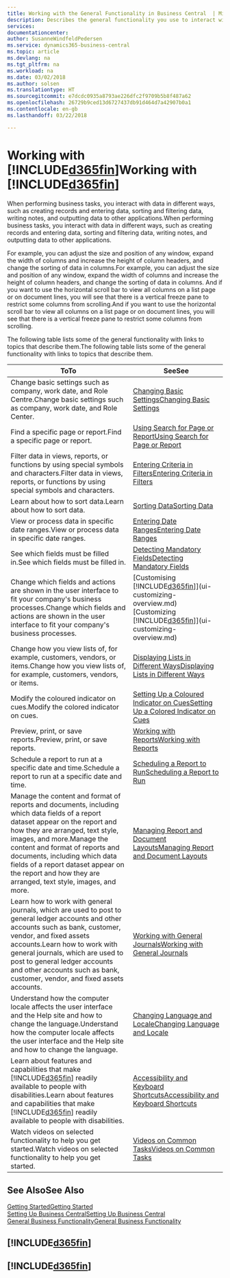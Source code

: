 ```yaml
---
title: Working with the General Functionality in Business Central  | Microsoft Docs
description: Describes the general functionality you use to interact with data in Business Central, such as entering values, sorting data, and changing views.
services: 
documentationcenter: 
author: SusanneWindfeldPedersen
ms.service: dynamics365-business-central
ms.topic: article
ms.devlang: na
ms.tgt_pltfrm: na
ms.workload: na
ms.date: 03/02/2018
ms.author: solsen
ms.translationtype: HT
ms.sourcegitcommit: e7dcdc0935a8793ae226dfc2f9709b5b8f487a62
ms.openlocfilehash: 26729b9ced13d6727437db91d464d7a42907b0a1
ms.contentlocale: en-gb
ms.lasthandoff: 03/22/2018

---
```

# <a name="working-with-included365finincludesd365finmdmd"></a><span data-ttu-id="4c9e8-103">Working with [!INCLUDE[d365fin](includes/d365fin_md.md)]</span><span class="sxs-lookup"><span data-stu-id="4c9e8-103">Working with [!INCLUDE[d365fin](includes/d365fin_md.md)]</span></span>
<span data-ttu-id="4c9e8-104">When performing business tasks, you interact with data in different ways, such as creating records and entering data, sorting and filtering data, writing notes, and outputting data to other applications.</span><span class="sxs-lookup"><span data-stu-id="4c9e8-104">When performing business tasks, you interact with data in different ways, such as creating records and entering data, sorting and filtering data, writing notes, and outputting data to other applications.</span></span>

<span data-ttu-id="4c9e8-105">For example, you can adjust the size and position of any window, expand the width of columns and increase the height of column headers, and change the sorting of data in columns.</span><span class="sxs-lookup"><span data-stu-id="4c9e8-105">For example, you can adjust the size and position of any window, expand the width of columns and increase the height of column headers, and change the sorting of data in columns.</span></span> <span data-ttu-id="4c9e8-106">And if you want to use the horizontal scroll bar to view all columns on a list page or on document lines, you will see that there is a vertical freeze pane to restrict some columns from scrolling.</span><span class="sxs-lookup"><span data-stu-id="4c9e8-106">And if you want to use the horizontal scroll bar to view all columns on a list page or on document lines, you will see that there is a vertical freeze pane to restrict some columns from scrolling.</span></span>

<span data-ttu-id="4c9e8-107">The following table lists some of the general functionality with links to topics that describe them.</span><span class="sxs-lookup"><span data-stu-id="4c9e8-107">The following table lists some of the general functionality with links to topics that describe them.</span></span>

| <span data-ttu-id="4c9e8-108">To</span><span class="sxs-lookup"><span data-stu-id="4c9e8-108">To</span></span> | <span data-ttu-id="4c9e8-109">See</span><span class="sxs-lookup"><span data-stu-id="4c9e8-109">See</span></span> |
| --- | --- |
| <span data-ttu-id="4c9e8-110">Change basic settings such as company, work date, and Role Centre.</span><span class="sxs-lookup"><span data-stu-id="4c9e8-110">Change basic settings such as company, work date, and Role Center.</span></span> |[<span data-ttu-id="4c9e8-111">Changing Basic Settings</span><span class="sxs-lookup"><span data-stu-id="4c9e8-111">Changing Basic Settings</span></span>](ui-change-basic-settings.md) |
| <span data-ttu-id="4c9e8-112">Find a specific page or report.</span><span class="sxs-lookup"><span data-stu-id="4c9e8-112">Find a specific page or report.</span></span> |[<span data-ttu-id="4c9e8-113">Using Search for Page or Report</span><span class="sxs-lookup"><span data-stu-id="4c9e8-113">Using Search for Page or Report</span></span>](ui-search.md) |
| <span data-ttu-id="4c9e8-114">Filter data in views, reports, or functions by using special symbols and characters.</span><span class="sxs-lookup"><span data-stu-id="4c9e8-114">Filter data in views, reports, or functions by using special symbols and characters.</span></span> |[<span data-ttu-id="4c9e8-115">Entering Criteria in Filters</span><span class="sxs-lookup"><span data-stu-id="4c9e8-115">Entering Criteria in Filters</span></span>](ui-enter-criteria-filters.md) |
| <span data-ttu-id="4c9e8-116">Learn about how to sort data.</span><span class="sxs-lookup"><span data-stu-id="4c9e8-116">Learn about how to sort data.</span></span> |[<span data-ttu-id="4c9e8-117">Sorting Data</span><span class="sxs-lookup"><span data-stu-id="4c9e8-117">Sorting Data</span></span>](ui-sorting.md) |
| <span data-ttu-id="4c9e8-118">View or process data in specific date ranges.</span><span class="sxs-lookup"><span data-stu-id="4c9e8-118">View or process data in specific date ranges.</span></span> |[<span data-ttu-id="4c9e8-119">Entering Date Ranges</span><span class="sxs-lookup"><span data-stu-id="4c9e8-119">Entering Date Ranges</span></span>](ui-enter-date-ranges.md) |
| <span data-ttu-id="4c9e8-120">See which fields must be filled in.</span><span class="sxs-lookup"><span data-stu-id="4c9e8-120">See which fields must be filled in.</span></span> |[<span data-ttu-id="4c9e8-121">Detecting Mandatory Fields</span><span class="sxs-lookup"><span data-stu-id="4c9e8-121">Detecting Mandatory Fields</span></span>](ui-mandatory-fields.md) |
| <span data-ttu-id="4c9e8-122">Change which fields and actions are shown in the user interface to fit your company's business processes.</span><span class="sxs-lookup"><span data-stu-id="4c9e8-122">Change which fields and actions are shown in the user interface to fit your company's business processes.</span></span> |<span data-ttu-id="4c9e8-123">[Customising [!INCLUDE[d365fin](includes/d365fin_md.md)]](ui-customizing-overview.md)</span><span class="sxs-lookup"><span data-stu-id="4c9e8-123">[Customizing [!INCLUDE[d365fin](includes/d365fin_md.md)]](ui-customizing-overview.md)</span></span> |
| <span data-ttu-id="4c9e8-124">Change how you view lists of, for example, customers, vendors, or items.</span><span class="sxs-lookup"><span data-stu-id="4c9e8-124">Change how you view lists of, for example, customers, vendors, or items.</span></span> |[<span data-ttu-id="4c9e8-125">Displaying Lists in Different Ways</span><span class="sxs-lookup"><span data-stu-id="4c9e8-125">Displaying Lists in Different Ways</span></span>](across-display-lists-different-views.md) |
| <span data-ttu-id="4c9e8-126">Modify the coloured indicator on cues.</span><span class="sxs-lookup"><span data-stu-id="4c9e8-126">Modify the colored indicator on cues.</span></span> |[<span data-ttu-id="4c9e8-127">Setting Up a Coloured Indicator on Cues</span><span class="sxs-lookup"><span data-stu-id="4c9e8-127">Setting Up a Colored Indicator on Cues</span></span>](ui-how-setup-colored-indicator-cues.md) |
|<span data-ttu-id="4c9e8-128">Preview, print, or save reports.</span><span class="sxs-lookup"><span data-stu-id="4c9e8-128">Preview, print, or save reports.</span></span>|[<span data-ttu-id="4c9e8-129">Working with Reports</span><span class="sxs-lookup"><span data-stu-id="4c9e8-129">Working with Reports</span></span>](ui-work-report.md)|
| <span data-ttu-id="4c9e8-130">Schedule a report to run at a specific date and time.</span><span class="sxs-lookup"><span data-stu-id="4c9e8-130">Schedule a report to run at a specific date and time.</span></span> |[<span data-ttu-id="4c9e8-131">Scheduling a Report to Run</span><span class="sxs-lookup"><span data-stu-id="4c9e8-131">Scheduling a Report to Run</span></span>](ui-work-report.md#ScheduleReport) |
| <span data-ttu-id="4c9e8-132">Manage the content and format of reports and documents, including which data fields of a report dataset appear on the report and how they are arranged, text style, images, and more.</span><span class="sxs-lookup"><span data-stu-id="4c9e8-132">Manage the content and format of reports and documents, including which data fields of a report dataset appear on the report and how they are arranged, text style, images, and more.</span></span>|[<span data-ttu-id="4c9e8-133">Managing Report and Document Layouts</span><span class="sxs-lookup"><span data-stu-id="4c9e8-133">Managing Report and Document Layouts</span></span>](ui-manage-report-layouts.md) |
| <span data-ttu-id="4c9e8-134">Learn how to work with general journals, which are used to post to general ledger accounts and other accounts such as bank, customer, vendor, and fixed assets accounts.</span><span class="sxs-lookup"><span data-stu-id="4c9e8-134">Learn how to work with general journals, which are used to post to general ledger accounts and other accounts such as bank, customer, vendor, and fixed assets accounts.</span></span> |[<span data-ttu-id="4c9e8-135">Working with General Journals</span><span class="sxs-lookup"><span data-stu-id="4c9e8-135">Working with General Journals</span></span>](ui-work-general-journals.md) |
|<span data-ttu-id="4c9e8-136">Understand how the computer locale affects the user interface and the Help site and how to change the language.</span><span class="sxs-lookup"><span data-stu-id="4c9e8-136">Understand how the computer locale affects the user interface and the Help site and how to change the language.</span></span>|[<span data-ttu-id="4c9e8-137">Changing Language and Locale</span><span class="sxs-lookup"><span data-stu-id="4c9e8-137">Changing Language and Locale</span></span>](about-locale-language.md)|
|<span data-ttu-id="4c9e8-138">Learn about features and capabilities that make [!INCLUDE[d365fin](includes/d365fin_md.md)] readily available to people with disabilities.</span><span class="sxs-lookup"><span data-stu-id="4c9e8-138">Learn about features and capabilities that make [!INCLUDE[d365fin](includes/d365fin_md.md)] readily available to people with disabilities.</span></span>|[<span data-ttu-id="4c9e8-139">Accessibility and Keyboard Shortcuts</span><span class="sxs-lookup"><span data-stu-id="4c9e8-139">Accessibility and Keyboard Shortcuts</span></span>](ui-accessibility.md)|
|<span data-ttu-id="4c9e8-140">Watch videos on selected functionality to help you get started.</span><span class="sxs-lookup"><span data-stu-id="4c9e8-140">Watch videos on selected functionality to help you get started.</span></span>|[<span data-ttu-id="4c9e8-141">Videos on Common Tasks</span><span class="sxs-lookup"><span data-stu-id="4c9e8-141">Videos on Common Tasks</span></span>](across-videos.md)|  

## <a name="see-also"></a><span data-ttu-id="4c9e8-142">See Also</span><span class="sxs-lookup"><span data-stu-id="4c9e8-142">See Also</span></span>
[<span data-ttu-id="4c9e8-143">Getting Started</span><span class="sxs-lookup"><span data-stu-id="4c9e8-143">Getting Started</span></span>](product-get-started.md)  
[<span data-ttu-id="4c9e8-144">Setting Up Business Central</span><span class="sxs-lookup"><span data-stu-id="4c9e8-144">Setting Up Business Central</span></span>](setup.md)  
[<span data-ttu-id="4c9e8-145">General Business Functionality</span><span class="sxs-lookup"><span data-stu-id="4c9e8-145">General Business Functionality</span></span>](ui-across-business-areas.md)  

## [!INCLUDE[d365fin](includes/free_trial_md.md)]  
## [!INCLUDE[d365fin](includes/training_link_md.md)]

